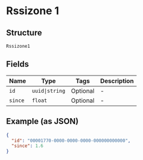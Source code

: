 
# Rssizone 1

## Structure

`Rssizone1`

## Fields

| Name | Type | Tags | Description |
|  --- | --- | --- | --- |
| `id` | `uuid\|string` | Optional | - |
| `since` | `float` | Optional | - |

## Example (as JSON)

```json
{
  "id": "00001770-0000-0000-0000-000000000000",
  "since": 1.6
}
```


